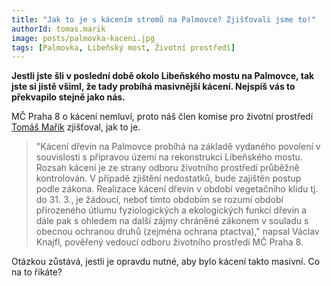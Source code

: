 ```yaml
---
title: "Jak to je s kácením stromů na Palmovce? Zjišťovali jsme to!"
authorId: tomas.marik
image: posts/palmovka-kaceni.jpg
tags: [Palmovka, Libeňský most, Životní prostředí]
---
```


**Jestli jste šli v poslední době okolo Libeňského mostu na Palmovce, tak jste si jistě všiml, že tady probíhá masivnější kácení. Nejspíš vás to překvapilo stejně jako nás.**

MČ Praha 8 o kácení nemluví, proto náš člen komise pro životní prostředí [Tomáš Mařík](http://praha8.pirati.cz/lide/tomas-marik.html) zjišťoval, jak to je. 

>"Kácení dřevin na Palmovce probíhá na základě vydaného povolení v souvislosti s přípravou území na rekonstrukci Líbeňského mostu. Rozsah kácení je ze strany odboru životního prostředí průběžně kontrolován. V případě zjištění nedostatků, bude zajištěn postup podle zákona. Realizace kácení dřevin v období vegetačního klidu tj. do 31. 3., je žádoucí, neboť tímto obdobím se rozumí období přirozeného útlumu fyziologických a ekologických funkcí dřevin a dále pak s ohledem na další zájmy chráněné zákonem v souladu s obecnou ochranou druhů (zejména ochrana ptactva)," napsal Václav Knajfl, pověřený vedoucí odboru životního prostředí MČ Praha 8.

Otázkou zůstává, jestli je opravdu nutné, aby bylo kácení takto masivní. Co na to říkáte?